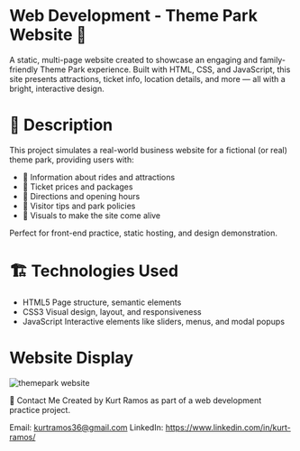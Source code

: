 # Web Development - Theme Park Website 🎢
A static, multi-page website created to showcase an engaging and family-friendly Theme Park experience. Built with HTML, CSS, and JavaScript, this site presents attractions, ticket info, location details, and more — all with a bright, interactive design.

# 🧾 Description
This project simulates a real-world business website for a fictional (or real) theme park, providing users with:
* 🎡 Information about rides and attractions
* 🎫 Ticket prices and packages
* 🧭 Directions and opening hours
* 🧍 Visitor tips and park policies
* 📸 Visuals to make the site come alive

Perfect for front-end practice, static hosting, and design demonstration.

# 🏗️ Technologies Used
* HTML5	Page structure, semantic elements
* CSS3	Visual design, layout, and responsiveness
* JavaScript	Interactive elements like sliders, menus, and modal popups

# Website Display
![themepark website](https://github.com/user-attachments/assets/e494d031-78b6-4fde-ab0b-e395c76e80e3)


👋 Contact Me
Created by Kurt Ramos as part of a web development practice project.

Email: kurtramos36@gmail.com
LinkedIn: https://www.linkedin.com/in/kurt-ramos/


